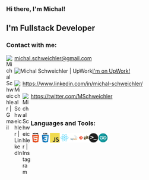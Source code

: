 ### Hi there, I'm Michal! 

## I'm Fullstack Developer

### Contact with me:

[<img align="left" alt="Michal Schweichler | Gmail" width="22px" src="https://upload.wikimedia.org/wikipedia/commons/7/7e/Gmail_icon_%282020%29.svg" />][email] [michal.schweichler@gmail.com](mailto:michal.schweichler@gmail.com?subject=[GitHub])
<br /><br />
[<img align="left" alt="Michal Schweichler | UpWork" height="26px" src="https://upload.wikimedia.org/wikipedia/commons/d/d2/Upwork-logo.svg" />][upwork] [I'm on UpWork!](https://www.upwork.com/o/profiles/users/~0173e1322888df8121/)
<br /><br />
[<img align="left" alt="Michal Schweichler | LinkedIn" width="22px" src="https://cdn.jsdelivr.net/npm/simple-icons@v3/icons/linkedin.svg" />][linkedin] https://www.linkedin.com/in/michal-schweichler/
<br /><br />
[<img align="left" alt="Michal Schweichler | Instagram" width="22px" src="https://cdn.jsdelivr.net/npm/simple-icons@v3/icons/instagram.svg" />][instagram] https://twitter.com/MSchweichler
<!--- [<img align="left" alt="codeSTACKr | Twitter" width="22px" src="https://cdn.jsdelivr.net/npm/simple-icons@v3/icons/twitter.svg" />][twitter] -->


<br />

### Languages and Tools:

<img align="left" alt="HTML5" width="26px" src="https://raw.githubusercontent.com/github/explore/80688e429a7d4ef2fca1e82350fe8e3517d3494d/topics/html/html.png" />
<img align="left" alt="CSS3" width="26px" src="https://raw.githubusercontent.com/github/explore/80688e429a7d4ef2fca1e82350fe8e3517d3494d/topics/css/css.png" />
<img align="left" alt="JavaScript" width="26px" src="https://raw.githubusercontent.com/github/explore/80688e429a7d4ef2fca1e82350fe8e3517d3494d/topics/javascript/javascript.png" />
<!--- <img align="left" alt="Sass" width="26px" src="https://raw.githubusercontent.com/github/explore/80688e429a7d4ef2fca1e82350fe8e3517d3494d/topics/sass/sass.png" /> -->
<img align="left" alt="React" width="26px" src="https://raw.githubusercontent.com/github/explore/80688e429a7d4ef2fca1e82350fe8e3517d3494d/topics/react/react.png" />
<!--- <img align="left" alt="Node.js" width="26px" src="https://raw.githubusercontent.com/github/explore/80688e429a7d4ef2fca1e82350fe8e3517d3494d/topics/nodejs/nodejs.png" /> -->
<!--- <img align="left" alt="SQL" width="26px" src="https://raw.githubusercontent.com/github/explore/80688e429a7d4ef2fca1e82350fe8e3517d3494d/topics/sql/sql.png" /> -->
<img align="left" alt="MySQL" width="26px" src="https://raw.githubusercontent.com/github/explore/80688e429a7d4ef2fca1e82350fe8e3517d3494d/topics/mysql/mysql.png" />
<!--- <img align="left" alt="MongoDB" width="26px" src="https://raw.githubusercontent.com/github/explore/80688e429a7d4ef2fca1e82350fe8e3517d3494d/topics/mongodb/mongodb.png" /> -->
<img align="left" alt="Git" width="26px" src="https://raw.githubusercontent.com/github/explore/80688e429a7d4ef2fca1e82350fe8e3517d3494d/topics/git/git.png" />
<!--- <img align="left" alt="GitHub" width="26px" src="https://raw.githubusercontent.com/github/explore/78df643247d429f6cc873026c0622819ad797942/topics/github/github.png" /> -->
<img align="left" alt="Terminal" width="26px" src="https://raw.githubusercontent.com/github/explore/80688e429a7d4ef2fca1e82350fe8e3517d3494d/topics/terminal/terminal.png" />
<img align="left" alt="Terminal" width="26px" src="https://raw.githubusercontent.com/github/explore/80688e429a7d4ef2fca1e82350fe8e3517d3494d/topics/arduino/arduino.png" />

<br />
<br />

[email]: michal.schweichler@gmail.com
[upwork]: https://www.upwork.com/o/profiles/users/~0173e1322888df8121/
[linkedin]: https://www.linkedin.com/in/michal-schweichler/
[instagram]: https://www.instagram.com/michalschweichler/
[twitter]: https://twitter.com/MSchweichler
